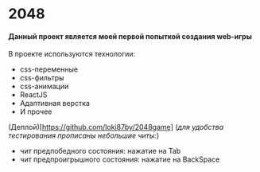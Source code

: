 # **2048**

#### Данный проект является моей первой попыткой создания web-игры
В проекте используются технологии: 
* css-переменные 
* css-фильтры 
* css-анимации
* ReactJS 
* Адаптивная верстка
* И прочее

(Деплой)[https://github.com/loki87by/2048game]
(*для удобства тестирования прописаны небольшие читы:*) 
* чит предпобедного состояния: нажатие на Tab 
* чит предпроигрышного состояния: нажатие на BackSpace

